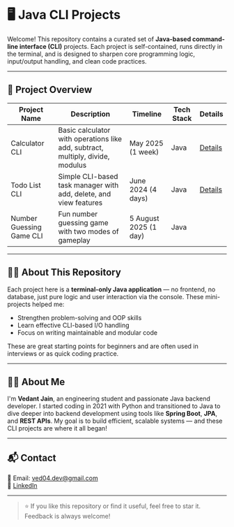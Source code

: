 # 🖥️ Java CLI Projects

Welcome! This repository contains a curated set of **Java-based command-line interface (CLI)** projects. Each project is self-contained, runs directly in the terminal, and is designed to sharpen core programming logic, input/output handling, and clean code practices.

---

## 📂 Project Overview

| Project Name     | Description                     | Timeline           | Tech Stack | Details |
|------------------|---------------------------------|--------------------|------------|---------|
| Calculator CLI   | Basic calculator with operations like add, subtract, multiply, divide, modulus | May 2025 (1 week)  | Java       | [Details](./Calculator_CLI/README.md) |
| Todo List CLI    | Simple CLI-based task manager with add, delete, and view features            | June 2024 (4 days) | Java       | [Details](./TodoList_CLI/README.md)   |
| Number Guessing Game CLI   | Fun number guessing game with two modes of gameplay | 5 August 2025 (1 day)  | Java       |

---

## 🧑‍💻 About This Repository

Each project here is a **terminal-only Java application** — no frontend, no database, just pure logic and user interaction via the console. These mini-projects helped me:

- Strengthen problem-solving and OOP skills
- Learn effective CLI-based I/O handling
- Focus on writing maintainable and modular code

These are great starting points for beginners and are often used in interviews or as quick coding practice.

---

## 👨‍🎓 About Me

I'm **Vedant Jain**, an engineering student and passionate Java backend developer. I started coding in 2021 with Python and transitioned to Java to dive deeper into backend development using tools like **Spring Boot**, **JPA**, and **REST APIs**. My goal is to build efficient, scalable systems — and these CLI projects are where it all began!

---

## 📬 Contact

📧 Email: ved04.dev@gmail.com  
🔗 [LinkedIn](https://www.linkedin.com/in/vedant-jain-3b0115334/)

---

> ⭐️ If you like this repository or find it useful, feel free to star it. Feedback is always welcome!
